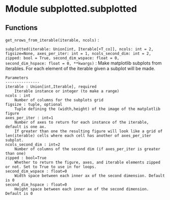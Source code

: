 Module subplotted.subplotted
============================

Functions
---------

    
`get_nrows_from_iterable(iterable, ncols)`
:   

    
`subplotted(iterable: Union[int, Iterable[+T_co]], ncols: int = 2, figsize=None, axes_per_iter: int = 1, ncols_second_dim: int = 2, zipped: bool = True, second_dim_wspace: float = 0, second_dim_hspace: float = 0, **kwargs)`
:   Make matplotlib subplots from iterables. For each element of the iterable given a subplot will be made.
    
    Parameters
    ---------------
    iterable : Union[int,Iterable], required
        Iterable instance or integer (to make a range)    
    ncols : int
        Number of columns for the subplots grid
    figsize : tuple, optional
        Tuple defining the (width,height) of the image of the matplotlib figure
    axes_per_iter : int=1
        Number of axes to return for each instance of the iterable, default is one ax. 
        If greater than one the resulting figure will look like a grid of len(iterable) cells where each cell has another of axes_per_iter subplot.
    ncols_second_dim : int=2
        Number of columns of the second dim (if axes_per_iter is greater than one)
    zipped : bool=True
        Whether to return the figure, axes, and iterable elements zipped or not. Set to True to use in for loops.
    second_dim_wspace : float=0
        Width space between each inner ax of the second dimension. Default is 0
    second_dim_hspace : float=0
        Height space between each inner ax of the second dimension. Default is 0